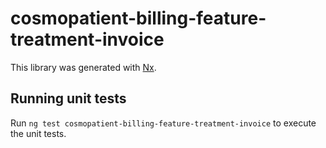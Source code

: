 # cosmopatient-billing-feature-treatment-invoice

This library was generated with [Nx](https://nx.dev).

## Running unit tests

Run `ng test cosmopatient-billing-feature-treatment-invoice` to execute the unit tests.
